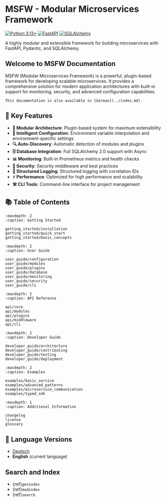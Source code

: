 # MSFW - Modular Microservices Framework

[![Python 3.13+](https://img.shields.io/badge/python-3.13+-blue.svg)](https://www.python.org/downloads/)
[![FastAPI](https://img.shields.io/badge/FastAPI-0.104+-green.svg)](https://fastapi.tiangolo.com/)
[![SQLAlchemy](https://img.shields.io/badge/SQLAlchemy-2.0+-red.svg)](https://www.sqlalchemy.org/)

A highly modular and extensible framework for building microservices with FastAPI, Pydantic, and SQLAlchemy.

## Welcome to MSFW Documentation

MSFW (Modular Microservices Framework) is a powerful, plugin-based framework for developing scalable microservices. It provides a comprehensive solution for modern application architectures with built-in support for monitoring, security, and advanced configuration capabilities.

```{note}
This documentation is also available in [German](../index.md).
```

## 🚀 Key Features

- **🧩 Modular Architecture**: Plugin-based system for maximum extensibility
- **🔧 Intelligent Configuration**: Environment variable interpolation and environment-specific settings
- **🔍 Auto-Discovery**: Automatic detection of modules and plugins
- **🗄️ Database Integration**: Full SQLAlchemy 2.0 support with Async
- **📊 Monitoring**: Built-in Prometheus metrics and health checks
- **🔐 Security**: Security middleware and best practices
- **📝 Structured Logging**: Structured logging with correlation IDs
- **⚡ Performance**: Optimized for high performance and scalability
- **🛠️ CLI Tools**: Command-line interface for project management

## 📚 Table of Contents

```{toctree}
:maxdepth: 2
:caption: Getting Started

getting_started/installation
getting_started/quick_start
getting_started/basic_concepts
```

```{toctree}
:maxdepth: 2
:caption: User Guide

user_guide/configuration
user_guide/modules
user_guide/plugins
user_guide/database
user_guide/monitoring
user_guide/security
user_guide/cli
```

```{toctree}
:maxdepth: 2
:caption: API Reference

api/core
api/modules
api/plugins
api/middleware
api/cli
```

```{toctree}
:maxdepth: 2
:caption: Developer Guide

developer_guide/architecture
developer_guide/contributing
developer_guide/testing
developer_guide/deployment
```

```{toctree}
:maxdepth: 2
:caption: Examples

examples/basic_service
examples/advanced_patterns
examples/microservice_communication
examples/typed_sdk
```

```{toctree}
:maxdepth: 1
:caption: Additional Information

changelog
license
glossary
```

## 📖 Language Versions

- [Deutsch](../index.md)
- **English** (current language)

## Search and Index

- {ref}`genindex`
- {ref}`modindex`
- {ref}`search` 
